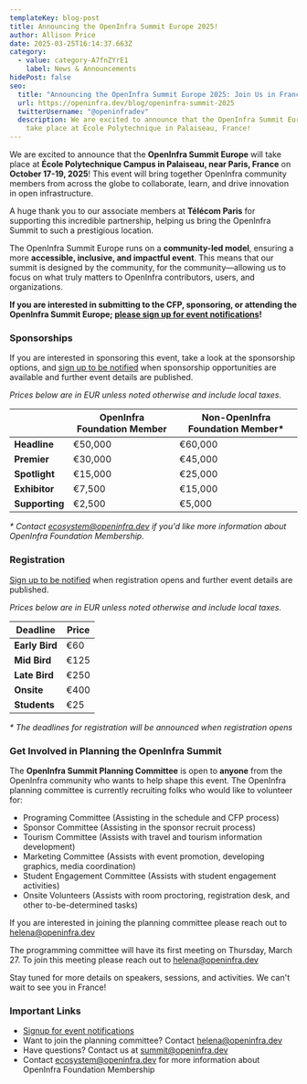 ```yaml
---
templateKey: blog-post
title: Announcing the OpenInfra Summit Europe 2025!
author: Allison Price
date: 2025-03-25T16:14:37.663Z
category:
  - value: category-A7fnZYrE1
    label: News & Announcements
hidePost: false
seo:
  title: "Announcing the OpenInfra Summit Europe 2025: Join Us in France!"
  url: https://openinfra.dev/blog/openinfra-summit-2025
  twitterUsername: "@openinfradev"
  description: We are excited to announce that the OpenInfra Summit Europe will
    take place at École Polytechnique in Palaiseau, France!
---
```

We are excited to announce that the **OpenInfra Summit Europe** will take place at **École Polytechnique Campus in Palaiseau, near Paris, France** on **October 17-19, 2025**! This event will bring together OpenInfra community members from across the globe to collaborate, learn, and drive innovation in open infrastructure.

A huge thank you to our associate members at **Télécom Paris** for supporting this incredible partnership, helping us bring the OpenInfra Summit to such a prestigious location.

The OpenInfra Summit Europe runs on a **community-led model**, ensuring a more **accessible, inclusive, and impactful event**. This means that our summit is designed by the community, for the community—allowing us to focus on what truly matters to OpenInfra contributors, users, and organizations.

**If you are interested in submitting to the CFP, sponsoring, or attending the OpenInfra Summit Europe; [please sign up for event notifications](https://openinfrafoundation.formstack.com/forms/2025_openinfra_summit_notification_form)!**

### **Sponsorships**

If you are interested in sponsoring this event, take a look at the sponsorship options, and [sign up to be notified](https://openinfrafoundation.formstack.com/forms/2025_openinfra_summit_notification_form) when sponsorship opportunities are available and further event details are published.

*Prices below are in EUR unless noted otherwise and include local taxes.*

|                | **OpenInfra Foundation Member** | **Non-OpenInfra Foundation Member*** |
| -------------- | ------------------------------- | ------------------------------------ |
| **Headline**   | €50,000                         | €60,000                              |
| **Premier**    | €30,000                         | €45,000                              |
| **Spotlight**  | €15,000                         | €25,000                              |
| **Exhibitor**  | €7,500                          | €15,000                              |
| **Supporting** | €2,500                          | €5,000                               |

*\* Contact [ecosystem@openinfra.dev](mailto:ecosystem@openinfra.dev) if you'd like more information about OpenInfra Foundation Membership.*

### **Registration**

[Sign up to be notified](https://openinfrafoundation.formstack.com/forms/2025_openinfra_summit_notification_form) when registration opens and further event details are published.

*Prices below are in EUR unless noted otherwise and include local taxes.*

| **Deadline**   | Price |
| -------------- | ----- |
| **Early Bird** | €60   |
| **Mid Bird**   | €125  |
| **Late Bird**  | €250  |
| **Onsite**     | €400  |
| **Students**   | €25   |

*\* The deadlines for registration will be announced when registration opens*

### **Get Involved in Planning the OpenInfra Summit**

The **OpenInfra Summit Planning Committee** is open to **anyone** from the OpenInfra community who wants to help shape this event. The OpenInfra planning committee is currently recruiting folks who would like to volunteer for:

* Programing Committee (Assisting in the schedule and CFP process)
* Sponsor Committee (Assisting in the sponsor recruit process)
* Tourism Committee (Assists with travel and tourism information development)
* Marketing Committee (Assists with event promotion, developing graphics, media coordination)
* Student Engagement Committee (Assists with student engagement activities)
* Onsite Volunteers (Assists with room proctoring, registration desk, and other to-be-determined tasks)

If you are interested in joining the planning committee please reach out to [helena@openinfra.dev](mailto:helena@openinfra.dev)

The programming committee will have its first meeting on Thursday, March 27. To join this meeting please reach out to [helena@openinfra.dev](mailto:helena@openinfra.dev)

Stay tuned for more details on speakers, sessions, and activities. We can't wait to see you in France!

### **Important Links**

* [Signup for event notifications](https://openinfrafoundation.formstack.com/forms/2025_openinfra_summit_notification_form)
* Want to join the planning committee? Contact [helena@openinfra.dev](mailto:helena@openinfra.dev)
* Have questions? Contact us at [summit@openinfra.dev](mailto:summit@openinfra.dev)
* Contact [ecosystem@openinfra.dev](mailto:ecosystem@openinfra.dev) for more information about OpenInfra Foundation Membership